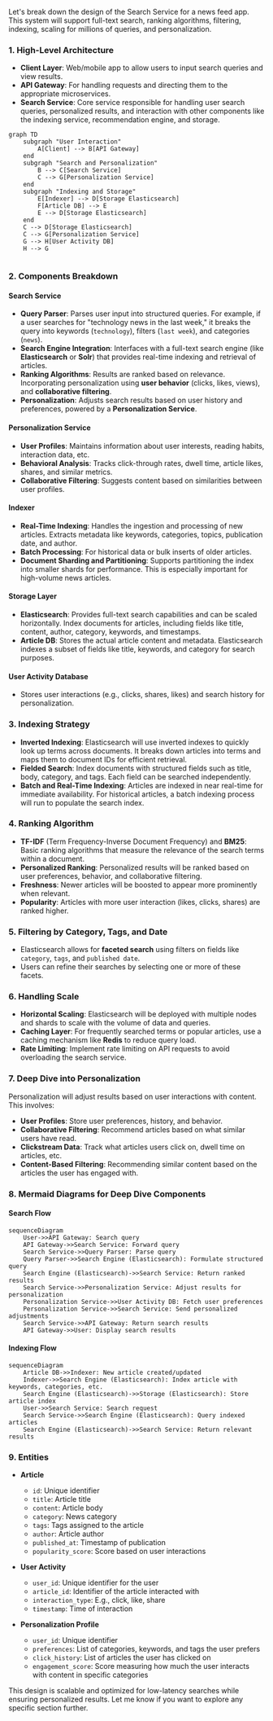 Let's break down the design of the Search Service for a news feed app. This system will support full-text search, ranking algorithms, filtering, indexing, scaling for millions of queries, and personalization.

### 1. **High-Level Architecture**

- **Client Layer**: Web/mobile app to allow users to input search queries and view results.
- **API Gateway**: For handling requests and directing them to the appropriate microservices.
- **Search Service**: Core service responsible for handling user search queries, personalized results, and interaction with other components like the indexing service, recommendation engine, and storage.

```mermaid
graph TD
    subgraph "User Interaction"
        A[Client] --> B[API Gateway]
    end
    subgraph "Search and Personalization"
        B --> C[Search Service]
        C --> G[Personalization Service]
    end
    subgraph "Indexing and Storage"
        E[Indexer] --> D[Storage Elasticsearch]
        F[Article DB] --> E
        E --> D[Storage Elasticsearch]
    end
    C --> D[Storage Elasticsearch]
    C --> G[Personalization Service]
    G --> H[User Activity DB]
    H --> G


```

### 2. **Components Breakdown**
#### **Search Service**
- **Query Parser**: Parses user input into structured queries. For example, if a user searches for "technology news in the last week," it breaks the query into keywords (`technology`), filters (`last week`), and categories (`news`).
- **Search Engine Integration**: Interfaces with a full-text search engine (like **Elasticsearch** or **Solr**) that provides real-time indexing and retrieval of articles.
- **Ranking Algorithms**: Results are ranked based on relevance. Incorporating personalization using **user behavior** (clicks, likes, views), and **collaborative filtering**.
- **Personalization**: Adjusts search results based on user history and preferences, powered by a **Personalization Service**.

#### **Personalization Service**
- **User Profiles**: Maintains information about user interests, reading habits, interaction data, etc.
- **Behavioral Analysis**: Tracks click-through rates, dwell time, article likes, shares, and similar metrics.
- **Collaborative Filtering**: Suggests content based on similarities between user profiles.

#### **Indexer**
- **Real-Time Indexing**: Handles the ingestion and processing of new articles. Extracts metadata like keywords, categories, topics, publication date, and author.
- **Batch Processing**: For historical data or bulk inserts of older articles.
- **Document Sharding and Partitioning**: Supports partitioning the index into smaller shards for performance. This is especially important for high-volume news articles.

#### **Storage Layer**
- **Elasticsearch**: Provides full-text search capabilities and can be scaled horizontally. Index documents for articles, including fields like title, content, author, category, keywords, and timestamps.
- **Article DB**: Stores the actual article content and metadata. Elasticsearch indexes a subset of fields like title, keywords, and category for search purposes.

#### **User Activity Database**
- Stores user interactions (e.g., clicks, shares, likes) and search history for personalization.

### 3. **Indexing Strategy**
- **Inverted Indexing**: Elasticsearch will use inverted indexes to quickly look up terms across documents. It breaks down articles into terms and maps them to document IDs for efficient retrieval.
- **Fielded Search**: Index documents with structured fields such as title, body, category, and tags. Each field can be searched independently.
- **Batch and Real-Time Indexing**: Articles are indexed in near real-time for immediate availability. For historical articles, a batch indexing process will run to populate the search index.

### 4. **Ranking Algorithm**
- **TF-IDF** (Term Frequency-Inverse Document Frequency) and **BM25**: Basic ranking algorithms that measure the relevance of the search terms within a document.
- **Personalized Ranking**: Personalized results will be ranked based on user preferences, behavior, and collaborative filtering.
- **Freshness**: Newer articles will be boosted to appear more prominently when relevant.
- **Popularity**: Articles with more user interaction (likes, clicks, shares) are ranked higher.

### 5. **Filtering by Category, Tags, and Date**
- Elasticsearch allows for **faceted search** using filters on fields like `category`, `tags`, and `published date`.
- Users can refine their searches by selecting one or more of these facets.

### 6. **Handling Scale**
- **Horizontal Scaling**: Elasticsearch will be deployed with multiple nodes and shards to scale with the volume of data and queries.
- **Caching Layer**: For frequently searched terms or popular articles, use a caching mechanism like **Redis** to reduce query load.
- **Rate Limiting**: Implement rate limiting on API requests to avoid overloading the search service.

### 7. **Deep Dive into Personalization**
Personalization will adjust results based on user interactions with content. This involves:
- **User Profiles**: Store user preferences, history, and behavior.
- **Collaborative Filtering**: Recommend articles based on what similar users have read.
- **Clickstream Data**: Track what articles users click on, dwell time on articles, etc.
- **Content-Based Filtering**: Recommending similar content based on the articles the user has engaged with.

### 8. **Mermaid Diagrams for Deep Dive Components**
#### **Search Flow**
```mermaid
sequenceDiagram
    User->>API Gateway: Search query
    API Gateway->>Search Service: Forward query
    Search Service->>Query Parser: Parse query
    Query Parser->>Search Engine (Elasticsearch): Formulate structured query
    Search Engine (Elasticsearch)->>Search Service: Return ranked results
    Search Service->>Personalization Service: Adjust results for personalization
    Personalization Service->>User Activity DB: Fetch user preferences
    Personalization Service->>Search Service: Send personalized adjustments
    Search Service->>API Gateway: Return search results
    API Gateway->>User: Display search results
```

#### **Indexing Flow**
```mermaid
sequenceDiagram
    Article DB->>Indexer: New article created/updated
    Indexer->>Search Engine (Elasticsearch): Index article with keywords, categories, etc.
    Search Engine (Elasticsearch)->>Storage (Elasticsearch): Store article index
    User->>Search Service: Search request
    Search Service->>Search Engine (Elasticsearch): Query indexed articles
    Search Engine (Elasticsearch)->>Search Service: Return relevant results
```

### 9. **Entities**
- **Article**
  - `id`: Unique identifier
  - `title`: Article title
  - `content`: Article body
  - `category`: News category
  - `tags`: Tags assigned to the article
  - `author`: Article author
  - `published_at`: Timestamp of publication
  - `popularity_score`: Score based on user interactions

- **User Activity**
  - `user_id`: Unique identifier for the user
  - `article_id`: Identifier of the article interacted with
  - `interaction_type`: E.g., click, like, share
  - `timestamp`: Time of interaction

- **Personalization Profile**
  - `user_id`: Unique identifier
  - `preferences`: List of categories, keywords, and tags the user prefers
  - `click_history`: List of articles the user has clicked on
  - `engagement_score`: Score measuring how much the user interacts with content in specific categories

This design is scalable and optimized for low-latency searches while ensuring personalized results. Let me know if you want to explore any specific section further.
